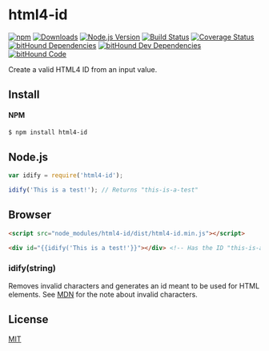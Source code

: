 html4-id
=====
[![npm](https://img.shields.io/npm/v/html4-id.svg)](https://www.npmjs.com/package/html4-id)
[![Downloads](https://img.shields.io/npm/dm/html4-id.svg)](https://www.npmjs.com/package/html4-id)
[![Node.js Version](https://img.shields.io/node/v/html4-id.svg)](https://www.npmjs.com/package/html4-id)
[![Build Status](https://travis-ci.org/RiptideElements/html4-id.svg?branch=master)](https://travis-ci.org/RiptideElements/html4-id)
[![Coverage Status](https://coveralls.io/repos/github/RiptideElements/html4-id/badge.svg?branch=master)](https://coveralls.io/github/RiptideElements/html4-id?branch=master)
[![bitHound Dependencies](https://www.bithound.io/github/RiptideElements/html4-id/badges/dependencies.svg)](https://www.bithound.io/github/RiptideElements/html4-id/master/dependencies/npm)
[![bitHound Dev Dependencies](https://www.bithound.io/github/RiptideElements/html4-id/badges/devDependencies.svg)](https://www.bithound.io/github/RiptideElements/html4-id/master/dependencies/npm)
[![bitHound Code](https://www.bithound.io/github/RiptideElements/html4-id/badges/code.svg)](https://www.bithound.io/github/RiptideElements/html4-id)

Create a valid HTML4 ID from an input value.

## Install

#### NPM
```bash
$ npm install html4-id
```

## Node.js
```js
var idify = require('html4-id');

idify('This is a test!'); // Returns "this-is-a-test"
```

## Browser
```html
<script src="node_modules/html4-id/dist/html4-id.min.js"></script>

<div id="{{idify('This is a test!'}}"></div> <!-- Has the ID "this-is-a-test" -->
```

### idify(string)
Removes invalid characters and generates an id meant to be used for HTML elements. See [MDN](https://developer.mozilla.org/en-US/docs/Web/HTML/Global_attributes/id) for the note about invalid characters.

## License

  [MIT](LICENSE)